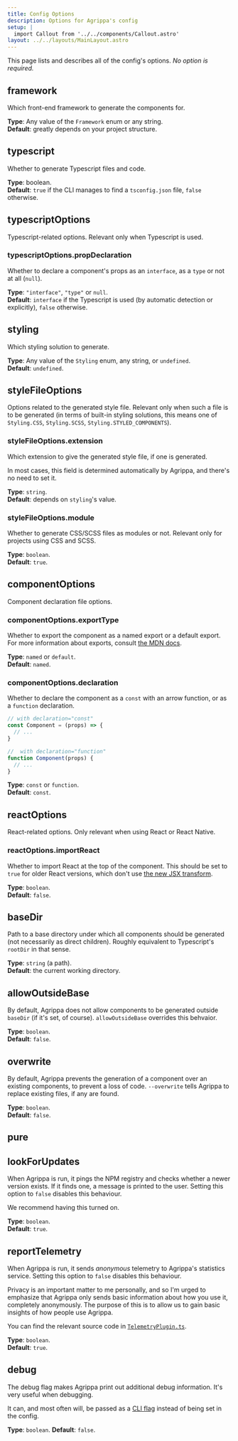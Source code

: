 ```yaml
---
title: Config Options
description: Options for Agrippa's config
setup: |
  import Callout from '../../components/Callout.astro'
layout: ../../layouts/MainLayout.astro
---
```


This page lists and describes all of the config's options. *No option is required.*

## framework

Which front-end framework to generate the components for.

**Type**: Any value of the `Framework` enum or any string. <br/>
**Default**: greatly depends on your project structure.

## typescript

Whether to generate Typescript files and code.

**Type**: boolean. <br/>
**Default**: `true` if the CLI manages to find a `tsconfig.json` file, `false` otherwise.

## typescriptOptions

Typescript-related options. Relevant only when Typescript is used.

### typescriptOptions.propDeclaration

Whether to declare a component's props as an `interface`, as a `type` or not at all (`null`).

**Type**: `"interface"`, `"type"` or `null`. <br/>
**Default**: `interface` if the Typescript is used (by automatic detection or explicitly), `false` otherwise.

## styling

Which styling solution to generate.

**Type**: Any value of the `Styling` enum, any string, or `undefined`. <br/>
**Default**: `undefined`.

## styleFileOptions

Options related to the generated style file. Relevant only when such a file is to be generated (in terms of built-in styling solutions,
this means one of `Styling.CSS`, `Styling.SCSS`, `Styling.STYLED_COMPONENTS`).

### styleFileOptions.extension

Which extension to give the generated style file, if one is generated.

In most cases, this field is determined automatically by Agrippa, and there's no need to set it.

**Type**: `string`. <br/>
**Default**: depends on `styling`'s value.

### styleFileOptions.module

Whether to generate CSS/SCSS files as modules or not.
Relevant only for projects using CSS and SCSS.

**Type**: `boolean`. <br/>
**Default**: `true`.

## componentOptions

Component declaration file options.

### componentOptions.exportType

Whether to export the component as a named export or a default export.
For more information about exports, consult [the MDN docs](https://developer.mozilla.org/en-US/docs/web/javascript/reference/statements/export#syntax).

**Type**: `named` or `default`. <br/>
**Default**: `named`.

### componentOptions.declaration

Whether to declare the component as a `const` with an arrow function, or as a `function` declaration.

```js
// with declaration="const"
const Component = (props) => { 
  // ...
} 

//  with declaration="function"
function Component(props) {
  // ...
}
```

**Type**: `const` or `function`. <br/>
**Default**: `const`.

## reactOptions

React-related options. Only relevant when using React or React Native.

### reactOptions.importReact

Whether to import React at the top of the component.
This should be set to `true` for older React versions, which don't use [the new JSX transform](https://reactjs.org/blog/2020/09/22/introducing-the-new-jsx-transform.html).

**Type**: `boolean`. <br/>
**Default**: `false`.


## baseDir

Path to a base directory under which all components should be generated (not necessarily as direct children).
Roughly equivalent to Typescript's `rootDir` in that sense.

**Type**: `string` (a path). <br/>
**Default**: the current working directory.

## allowOutsideBase

By default, Agrippa does not allow components to be generated outside `baseDir` (if it's set, of course). `allowOutsideBase` overrides this behvaior. 

**Type**: `boolean`. <br/>
**Default**: `false`.

## overwrite

By default, Agrippa prevents the generation of a component over an existing components, to prevent a loss of code. `--overwrite` tells Agrippa to replace existing files, if any are found.

**Type**: `boolean`. <br/>
**Default**: `false`.

## pure


## lookForUpdates

When Agrippa is run, it pings the NPM registry and checks whether a newer version exists.
If it finds one, a message is printed to the user. Setting this option to `false` disables this behaviour.

We recommend having this turned on.

**Type**: `boolean`. <br/>
**Default**: `true`.

## reportTelemetry

When Agrippa is run, it sends *anonymous* telemetry to Agrippa's statistics service.
Setting this option to `false` disables this behaviour.

Privacy is an important matter to me personally, and so I'm urged to emphasize that Agrippa only sends basic information about how you use it, completely anonymously.
The purpose of this is to allow us to gain basic insights of how people use Agrippa.

You can find the relevant source code in [`TelemetryPlugin.ts`](https://github.com/NitzanHen/agrippa/blob/main/src/plugin/TelemetryPlugin.ts).

**Type**: `boolean`. <br/>
**Default**: `true`.

## debug

The debug flag makes Agrippa print out additional debug information. It's very useful when debugging.

It can, and most often will, be passed as a [CLI flag](./cli) instead of being set in the config.

**Type**: `boolean`.
**Default**: `false`.